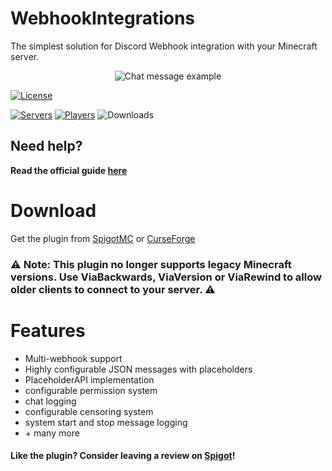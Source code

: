 # WebhookIntegrations
The simplest solution for Discord Webhook integration with your Minecraft server.

<p align="center">
    <img src="https://github.com/rudynakodach/WebhookIntegrations/blob/master/images/helloworld.png?raw=true" alt="Chat message example"/>
</p>

[![License](https://img.shields.io/github/license/rudynakodach/WebhookIntegrations?style=for-the-badge)](https://img.shields.io/github/license/rudynakodach/WebhookIntegrations)

[![Servers](https://img.shields.io/bstats/servers/18509?style=for-the-badge)](https://bstats.org/plugin/bukkit/WebhookIntegrations/18509) 
[![Players](https://img.shields.io/bstats/players/18509?style=for-the-badge)](https://bstats.org/plugin/bukkit/WebhookIntegrations/18509)
![Downloads](https://img.shields.io/github/downloads/rudynakodach/WebhookIntegrations/total?style=for-the-badge)

## Need help?
**Read the official guide [here](docs/guide.md)**

# Download
Get the plugin from [SpigotMC](https://www.spigotmc.org/resources/webhookintegrations-1-17-1-19-pl-en.107688/) or [CurseForge](https://curseforge.com/minecraft/bukkit-plugins/webhookintegrations)

### ⚠️ Note: This plugin no longer supports legacy Minecraft versions. Use ViaBackwards, ViaVersion or ViaRewind to allow older clients to connect to your server. ⚠️
# Features

- Multi-webhook support
- Highly configurable JSON messages with placeholders
- PlaceholderAPI implementation
- configurable permission system
- chat logging
- configurable censoring system
- system start and stop message logging 
- \+ many more

#### Like the plugin? Consider leaving a review on [Spigot](https://www.spigotmc.org/resources/1-17-webhookintegrations-simplifying-discord-integrations.107688/)!